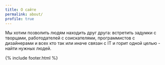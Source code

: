 ```yaml
---
title: О сайте
permalink: about/
profile: true
---
```


Мы хотим позволить людям находить друг друга: встретить задумки с творцами, работодателей с соискателями, программистов с дизайнерами и всех кто так или иначе связан с IT и горит одной целью - найти нужных людей.

{% include footer.html %}
